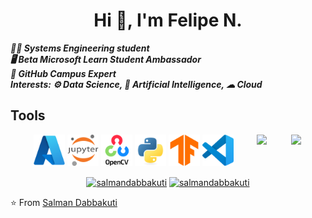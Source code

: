<h1 align="center">Hi 👋, I'm Felipe N. </h1>

  <p align="left"><i><b>
  👨‍💻 Systems Engineering student <br>
  🖥️ Beta Microsoft Learn Student Ambassador<br>
  🚩 GitHub Campus Expert<br>
  Interests: ⚙️ Data Science, 👾 Artificial Intelligence, ☁ Cloud
  </i></b></p>
<div>
<h2> Tools  </h2>
  <img src="https://education.github.com/assets/next/campus-experts/ce-flag-59b436097e6168e12b543fec9e936037ff777d1c0160fa4b07cd7394d8779418.png" width=55px align="right"/>
  <img src="https://media4.giphy.com/media/LrMBxuVKqDHCOJ79fP/giphy.gif?cid=ecf05e47wjry0t76ho0lwpqqrmgxjbigsfbv95j8um8hsvhw&rid=giphy.gif&ct=s" width=55px align="right"/>

<p align="center">
<img src="https://github.com/devicons/devicon/blob/master/icons/azure/azure-original.svg" alt="hyperledger" width="50" height="50"/>
<img src="https://github.com/devicons/devicon/blob/master/icons/jupyter/jupyter-original-wordmark.svg" alt="amazonwebservices" width="50" height="50"/>
  <img src="https://github.com/devicons/devicon/blob/master/icons/opencv/opencv-original-wordmark.svg" alt="xooa" width="50" height="50"/>
<img src="https://github.com/devicons/devicon/blob/master/icons/python/python-original.svg" alt="ethereum" width="50" height="50"/>
<img src="https://github.com/devicons/devicon/blob/master/icons/tensorflow/tensorflow-original.svg" alt="nodejs" width="50" height="50"/>
<img src="https://github.com/devicons/devicon/blob/master/icons/vscode/vscode-original.svg" alt="javascript" width="50" height="50"/>

</div>

<p align="center">
  <a href="https://linkedin.com/in/felipenarv28" target="blank"><img align="center" src="https://github.com/gauravghongde/social-icons/blob/master/SVG/Color/LinkedIN.svg" alt="salmandabbakuti" height="20" width="20" /></a>
<a href="https://twitter.com/felipe_nrv" target="blank"><img align="center" src="https://github.com/gauravghongde/social-icons/blob/master/SVG/Color/Twitter.svg" alt="salmandabbakuti" height="20" width="20" /></a>

  
</p>

<!-- Note: Some logos I've used here are a trademark logos of the respective Companies.-->

⭐ From [Salman Dabbakuti](https://github.com/Salmandabbakuti)
